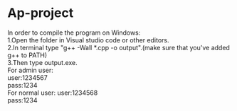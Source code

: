 # Ap-project
In order to compile the program on Windows:  
1.Open the folder in Visual studio code or other editors.  
2.In terminal type "g++ -Wall *.cpp -o output".(make sure that you've added g++ to PATH)  
3.Then type output.exe.  
For admin user:  
  user:1234567  
  pass:1234  
For normal user:
  user:1234568  
  pass:1234  
